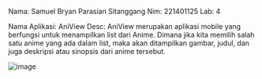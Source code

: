 Nama: Samuel Bryan Parasian Sitanggang
Nim:  221401125
Lab:  4

Nama Aplikasi:  AniView
Desc:  AniView merupakan aplikasi mobile yang berfungsi untuk menampilkan list dari Anime.
Dimana jika kita memilih salah satu anime yang ada dalam list, maka akan ditampilkan gambar, 
judul, dan juga deskripsi atau sinopsis dari anime tersebut.

![image](https://github.com/user-attachments/assets/bbcd3b7c-e3b6-488a-9dc7-3db675abc6a5)
